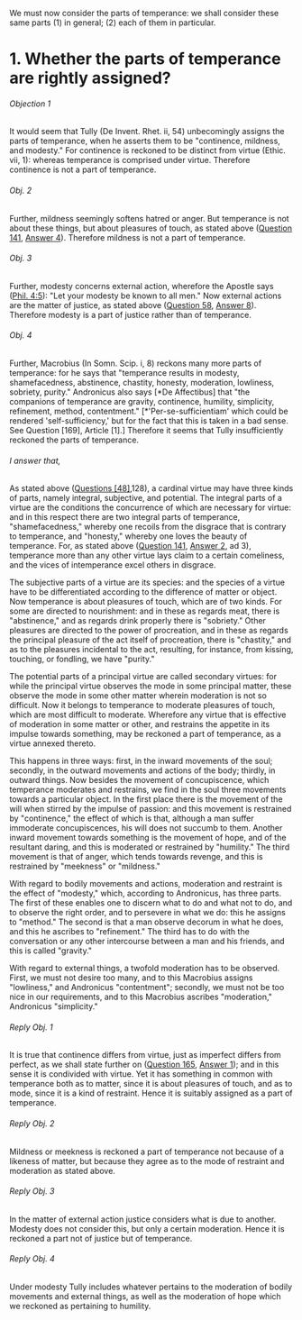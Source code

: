 We must now consider the parts of temperance: we shall consider these same parts (1) in general; (2) each of them in particular.  




# 1. Whether the parts of temperance are rightly assigned? 

###### Objection 1
It would seem that Tully (De Invent. Rhet. ii, 54) unbecomingly assigns the parts of temperance, when he asserts them to be "continence, mildness, and modesty." For continence is reckoned to be distinct from virtue (Ethic. vii, 1): whereas temperance is comprised under virtue. Therefore continence is not a part of temperance.  

###### Obj. 2
Further, mildness seemingly softens hatred or anger. But temperance is not about these things, but about pleasures of touch, as stated above ([Question 141](141.%20Temperance.md), [Answer 4](141.%20Temperance.md#4.%20Whether%20temperance%20is%20only%20about%20desires%20and%20pleasures%20of%20touch?%20)). Therefore mildness is not a part of temperance.  

###### Obj. 3
Further, modesty concerns external action, wherefore the Apostle says ([Phil. 4:5](http://bible.gospelcom.net/bible?Phil++4:5)): "Let your modesty be known to all men." Now external actions are the matter of justice, as stated above ([Question 58](58.%20Justice.md), [Answer 8](58.%20Justice.md#8.%20Whether%20particular%20justice%20has%20a%20special%20matter?)). Therefore modesty is a part of justice rather than of temperance.  

###### Obj. 4
Further, Macrobius (In Somn. Scip. i, 8) reckons many more parts of temperance: for he says that "temperance results in modesty, shamefacedness, abstinence, chastity, honesty, moderation, lowliness, sobriety, purity." Andronicus also says \[\*De Affectibus\] that "the companions of temperance are gravity, continence, humility, simplicity, refinement, method, contentment." \[\*'Per-se-sufficientiam' which could be rendered 'self-sufficiency,' but for the fact that this is taken in a bad sense. See Question \[169\], Article \[1\].\] Therefore it seems that Tully insufficiently reckoned the parts of temperance.  

###### I answer that,
As stated above ([Questions \[48\]](SS000.html#SSQOUTP1),128), a cardinal virtue may have three kinds of parts, namely integral, subjective, and potential. The integral parts of a virtue are the conditions the concurrence of which are necessary for virtue: and in this respect there are two integral parts of temperance, "shamefacedness," whereby one recoils from the disgrace that is contrary to temperance, and "honesty," whereby one loves the beauty of temperance. For, as stated above ([Question 141](141.%20Temperance.md), [Answer 2](141.%20Temperance.md#2.%20Whether%20temperance%20is%20a%20special%20virtue?%20), ad 3), temperance more than any other virtue lays claim to a certain comeliness, and the vices of intemperance excel others in disgrace.  

The subjective parts of a virtue are its species: and the species of a virtue have to be differentiated according to the difference of matter or object. Now temperance is about pleasures of touch, which are of two kinds. For some are directed to nourishment: and in these as regards meat, there is "abstinence," and as regards drink properly there is "sobriety." Other pleasures are directed to the power of procreation, and in these as regards the principal pleasure of the act itself of procreation, there is "chastity," and as to the pleasures incidental to the act, resulting, for instance, from kissing, touching, or fondling, we have "purity."  

The potential parts of a principal virtue are called secondary virtues: for while the principal virtue observes the mode in some principal matter, these observe the mode in some other matter wherein moderation is not so difficult. Now it belongs to temperance to moderate pleasures of touch, which are most difficult to moderate. Wherefore any virtue that is effective of moderation in some matter or other, and restrains the appetite in its impulse towards something, may be reckoned a part of temperance, as a virtue annexed thereto.  

This happens in three ways: first, in the inward movements of the soul; secondly, in the outward movements and actions of the body; thirdly, in outward things. Now besides the movement of concupiscence, which temperance moderates and restrains, we find in the soul three movements towards a particular object. In the first place there is the movement of the will when stirred by the impulse of passion: and this movement is restrained by "continence," the effect of which is that, although a man suffer immoderate concupiscences, his will does not succumb to them. Another inward movement towards something is the movement of hope, and of the resultant daring, and this is moderated or restrained by "humility." The third movement is that of anger, which tends towards revenge, and this is restrained by "meekness" or "mildness."  

With regard to bodily movements and actions, moderation and restraint is the effect of "modesty," which, according to Andronicus, has three parts. The first of these enables one to discern what to do and what not to do, and to observe the right order, and to persevere in what we do: this he assigns to "method." The second is that a man observe decorum in what he does, and this he ascribes to "refinement." The third has to do with the conversation or any other intercourse between a man and his friends, and this is called "gravity."  

With regard to external things, a twofold moderation has to be observed. First, we must not desire too many, and to this Macrobius assigns "lowliness," and Andronicus "contentment"; secondly, we must not be too nice in our requirements, and to this Macrobius ascribes "moderation," Andronicus "simplicity."  

###### Reply Obj. 1
It is true that continence differs from virtue, just as imperfect differs from perfect, as we shall state further on ([Question 165](165.%20Our%20First%20Parents'%20Temptation.md), [Answer 1](165.%20Our%20First%20Parents'%20Temptation.md#1.%20Whether%20it%20was%20fitting%20for%20man%20to%20be%20tempted%20by%20the%20devil?)); and in this sense it is condivided with virtue. Yet it has something in common with temperance both as to matter, since it is about pleasures of touch, and as to mode, since it is a kind of restraint. Hence it is suitably assigned as a part of temperance.  

###### Reply Obj. 2
Mildness or meekness is reckoned a part of temperance not because of a likeness of matter, but because they agree as to the mode of restraint and moderation as stated above.  

###### Reply Obj. 3
In the matter of external action justice considers what is due to another. Modesty does not consider this, but only a certain moderation. Hence it is reckoned a part not of justice but of temperance.  

###### Reply Obj. 4
Under modesty Tully includes whatever pertains to the moderation of bodily movements and external things, as well as the moderation of hope which we reckoned as pertaining to humility.